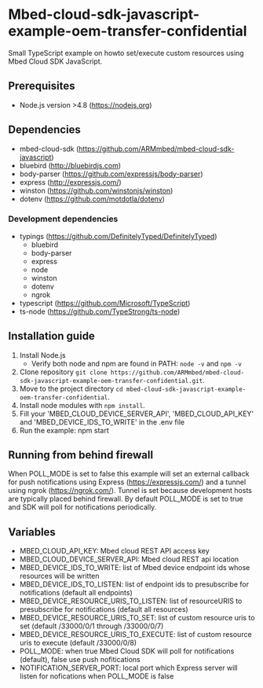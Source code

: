 # Mbed-cloud-sdk-javascript-example-oem-transfer-confidential
Small TypeScript example on howto set/execute custom resources using Mbed Cloud SDK JavaScript.


## Prerequisites
* Node.js version >4.8 (https://nodejs.org)


## Dependencies
* mbed-cloud-sdk (https://github.com/ARMmbed/mbed-cloud-sdk-javascript)
* bluebird (http://bluebirdjs.com)
* body-parser (https://github.com/expressjs/body-parser)
* express (http://expressjs.com/)
* winston (https://github.com/winstonjs/winston)
* dotenv (https://github.com/motdotla/dotenv)
### Development dependencies
* typings (https://github.com/DefinitelyTyped/DefinitelyTyped)
  * bluebird
  * body-parser
  * express
  * node
  * winston
  * dotenv
  * ngrok
* typescript (https://github.com/Microsoft/TypeScript)
* ts-node (https://github.com/TypeStrong/ts-node)


## Installation guide
1. Install Node.js
	* Verify both node and npm are found in PATH: `node -v` and `npm -v`
2. Clone repository `git clone https://github.com/ARMmbed/mbed-cloud-sdk-javascript-example-oem-transfer-confidential.git`.
3. Move to the project directory `cd mbed-cloud-sdk-javascript-example-oem-transfer-confidential`.
4. Install node modules with `npm install`.
5. Fill your 'MBED_CLOUD_DEVICE_SERVER_API', 'MBED_CLOUD_API_KEY' and 'MBED_DEVICE_IDS_TO_WRITE' in the .env file
5. Run the example: 
        npm start

## Running from behind firewall
When POLL_MODE is set to false this example will set an external callback
for push notifications using Express (https://expressjs.com/) and a tunnel
using ngrok (https://ngrok.com/). Tunnel is set because development hosts
are typically placed behind firewall. By default POLL_MODE is set to true
and SDK will poll for notifications periodically.


## Variables
* MBED_CLOUD_API_KEY: Mbed cloud REST API access key
* MBED_CLOUD_DEVICE_SERVER_API: Mbed cloud REST api location
* MBED_DEVICE_IDS_TO_WRITE: list of Mbed device endpoint ids whose resources will be written
* MBED_DEVICE_IDS_TO_LISTEN: list of endpoint ids to presubscribe for notifications (default all endpoints)
* MBED_DEVICE_RESOURCE_URIS_TO_LISTEN: list of resourceURIS to presubscribe for notifications (default all resources)
* MBED_DEVICE_RESOURCE_URIS_TO_SET: list of custom resource uris to set (default /33000/0/1 through /33000/0/7)
* MBED_DEVICE_RESOURCE_URIS_TO_EXECUTE: list of custom resource uris to execute (default /33000/0/8)
* POLL_MODE: when true Mbed Cloud SDK will poll for notifications (default), false use push nofitications
* NOTIFICATION_SERVER_PORT: local port which Express server will listen for nofications when POLL_MODE is false
